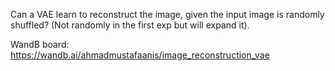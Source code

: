 Can a VAE learn to reconstruct the image, given the input image is randomly shuffled? (Not randomly in the first exp but will expand it). 

WandB board: https://wandb.ai/ahmadmustafaanis/image_reconstruction_vae
